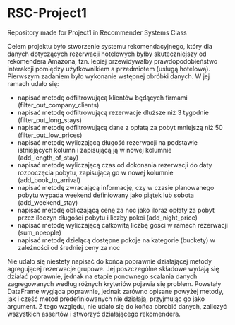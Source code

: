 # RSC-Project1
Repository made for Project1 in Recommender Systems Class

Celem projektu było stworzenie systemu rekomendacyjnego, który dla danych dotyczących rezerwacji hotelowych byłby skuteczniejszy od rekomendera Amazona, tzn. lepiej przewidywałby prawdopodobieństwo interakcji pomiędzy użytkownikiem a przedmiotem (usługą hotelową).
Pierwszym zadaniem było wykonanie wstępnej obróbki danych. W jej ramach udało się:
- napisać metodę odfiltrowującą klientów będących firmami (filter_out_company_clients)
- napisać metodę odfiltrowującą rezerwacje dłuższe niż 3 tygodnie (filter_out_long_stays)
- napisać metodę odflitrowującą dane z opłatą za pobyt mniejszą niż 50 (filter_out_low_prices)
- napisać metodę wyliczającą długość rezerwacji na podstawie istniejących kolumn i zapisującą ją w nowej kolumnie (add_length_of_stay)
- napisać metodę wyliczającą czas od dokonania rezerwacji do daty rozpoczęcia pobytu, zapisującą go w nowej kolumnie (add_book_to_arrival)
- napisać metodę zwracającą informację, czy w czasie planowanego pobytu wypada weekend definiowany jako piątek lub sobota (add_weekend_stay)
- napisać metodę obliczającą cenę za noc jako iloraz opłaty za pobyt przez iloczyn długości pobytu i liczby pokoi (add_night_price)
- napisać metodę wyliczającą całkowitą liczbę gości w ramach rezerwacji (sum_npeople)
- napisać metodę dzielącą dostępne pokoje na kategorie (buckety) w zależności od średniej ceny za noc

Nie udało się niestety napisać do końca poprawnie działającej metody agregującej rezerwacje grupowe. Jej poszczególne składowe wydają się działać poprawnie, jednak na etapie ponownego scalania danych zagregowanych według różnych kryteriów pojawia się problem. Powstały DataFrame wygląda poprawnie, jednak zarówno opisane powyżej metody, jak i część metod predefiniowanych nie działają, przyjmując go jako argument. Z tego względu, nie udało się do końca obrobić danych, zaliczyć wszystkich assertów i stworzyć działającego rekomendera.

